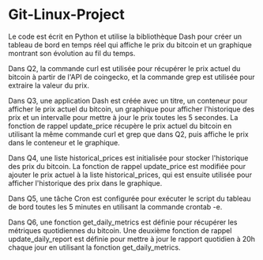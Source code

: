 # Git-Linux-Project
Le code est écrit en Python et utilise la bibliothèque Dash pour créer un tableau de bord en temps réel qui affiche le prix du bitcoin et un graphique montrant son évolution au fil du temps.

Dans Q2, la commande curl est utilisée pour récupérer le prix actuel du bitcoin à partir de l'API de coingecko, et la commande grep est utilisée pour extraire la valeur du prix.

Dans Q3, une application Dash est créée avec un titre, un conteneur pour afficher le prix actuel du bitcoin, un graphique pour afficher l'historique des prix et un intervalle pour mettre à jour le prix toutes les 5 secondes. La fonction de rappel update_price récupère le prix actuel du bitcoin en utilisant la même commande curl et grep que dans Q2, puis affiche le prix dans le conteneur et le graphique.

Dans Q4, une liste historical_prices est initialisée pour stocker l'historique des prix du bitcoin. La fonction de rappel update_price est modifiée pour ajouter le prix actuel à la liste historical_prices, qui est ensuite utilisée pour afficher l'historique des prix dans le graphique.

Dans Q5, une tâche Cron est configurée pour exécuter le script du tableau de bord toutes les 5 minutes en utilisant la commande crontab -e.

Dans Q6, une fonction get_daily_metrics est définie pour récupérer les métriques quotidiennes du bitcoin. Une deuxième fonction de rappel update_daily_report est définie pour mettre à jour le rapport quotidien à 20h chaque jour en utilisant la fonction get_daily_metrics.
